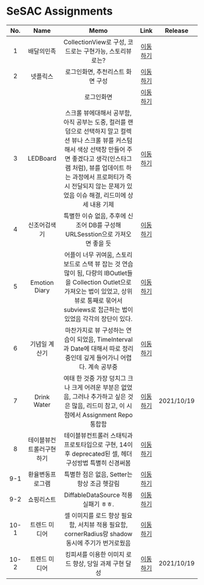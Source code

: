 # SeSAC Assignments

|No.|Name|Memo|Link|Release|
|:-:|:-:|:-:|:-:|:-:|
|1|배달의민족|CollectionView로 구성, 코드로는 구현가능, 스토리뷰로는?|[이동하기](https://github.com/urijan44/SSAC-Task/blob/master/0928/Assignment.md)||
|2|넷플릭스|로그인화면, 추천리스트 화면 구성|[이동하기](https://github.com/urijan44/SSAC-Task/blob/master/0928/Assignment.md)||
|||로그인화면|[이동하기](https://github.com/urijan44/SSAC-Task/blob/master/0930/Assignment.md)||
|3|LEDBoard|스크롤 뷰에대해서 공부함, 아직 공부는 도중, 컬러를 랜덤으로 선택하지 말고 컬렉션 뷰나 스크롤 뷰를 커스텀해서 색상 선택창 만들어 주면 좋겠다고 생각(인스타그램 처럼), 뷰를 업데이트 하는 과정에서 프로퍼티가 즉시 전달되지 않는 문제가 있었음 이슈 해결, 리드미에 상세 내용 기제|[이동하기](https://github.com/urijan44/SSAC-Task/blob/master/1001/LEDBoard.md)||
|4|신조어검색기|특별한 이슈 없음, 추후에 신조어 DB를 구성해 URLSesstion으로 가져오면 좋을 듯|[이동하기](https://github.com/urijan44/SSAC-Task/blob/master/1001/%EC%8B%A0%EC%A1%B0%EC%96%B4%EA%B2%80%EC%83%89%EA%B8%B0/%EC%8B%A0%EC%A1%B0%EC%96%B4%EA%B2%80%EC%83%89%EA%B8%B0.md)||
|5|Emotion Diary|어플이 너무 귀여움, 스토리보드로 스택 뷰 잡는 것 연습 많이 됨, 다량의 IBOutlet들을 Collection Outlet으로 가져오는 법이 있었고, 상위 뷰로 통째로 묶어서 subviews로 접근하는 법이 있었음 각각의 장단이 있다.|[이동하기](EmotionDiary/README.md)
|6|기념일 계산기|마찬가지로 뷰 구성하는 연습이 되었음, TimeInterval과 Date에 대해서 따로 정리중인데 깊게 들어가니 어렵다. 계속 공부중|[이동하기](AnniversaryCounter/README.md)|
|7|Drink Water|여태 한 것중 가장 덩치그 크나 크게 어려운 부분은 없었음, 그러나 추가하고 싶은 것은 많음, 리드미 참고, 이 시점에서 Assignment Repo 통합함|[이동하기](DrinkWater/README.md)|2021/10/19
|8|테이블뷰컨트롤러구현하기|테이블뷰컨트롤러 스태틱과 프로토타입으로 구현, 14이후 deprecated된 셀, 헤더 구성방법 특별히 신경써봄|[이동하기](MyChecklist/README.md)
|9-1|환율변동프로그램|특별한 점은 없음, Setter는 항상 조금 헷갈림|[이동하기](ExchangeProgram/README.md)
|9-2|쇼핑리스트|DiffableDataSource 적용 실패기 ㅎㅎ.|[이동하기](ShoppingList/README.md)
|10-1|트렌드 미디어|셀 이미지를 로드 향상 필요함, 서치뷰 적용 필요함, cornerRadius랑 shadow 동시에 주기가 번거로웠음|[이동하기](TrendMedia/1017README.md)
|10-2|트렌드 미디어|킹피셔를 이용한 이미지 로드 향상, 당일 과제 구현 달성|[이동하기](TrendMedia/README.md)|2021/10/19
